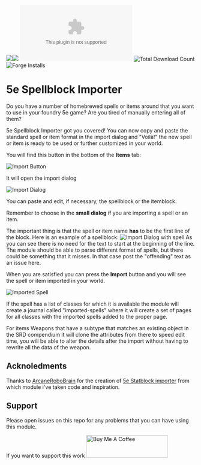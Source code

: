 ![](https://img.shields.io/badge/Foundry-v10-informational)![](https://img.shields.io/badge/Foundry-v13-informational)
![Latest Release Download Count](https://img.shields.io/github/downloads/gioppoluca/5e-spellblock-importer/latest/module.zip)
![Total Download Count](https://img.shields.io/github/downloads/gioppoluca/foundry-beams/total?color=d1b124&label=Total%20Download)
![Forge Installs](https://img.shields.io/badge/dynamic/json?label=Forge%20Installs&query=package.installs&suffix=%25&url=https%3A%2F%2Fforge-vtt.com%2Fapi%2Fbazaar%2Fpackage%2F5e-spellblock-importer&colorB=4aa94a)

# 5e Spellblock Importer

Do you have a number of homebrewed spells or items around that you want to use in your foundry 5e game?  Are you tired of manually entering all of them?

5e Spellblock Importer got you covered! You can now copy and paste the standard spell or item format in the import dialog and "Voilà!" the new spell or item is ready to be used or further customized in your world.

You will find this button in the bottom of the **Items** tab:

![Import Button](doc/item-button.png)

It will open the import dialog

![Import Dialog](doc/import-dialog.png)

You can paste and edit, if necessary, the spellblock or the itemblock.

Remember to choose in the **small dialog** if you are importing a spell or an item.

The important thing is that the spell or item name **has** to be the first line of the block.
Here is an example of a spellblock:
![Import Dialog with spell](doc/import-dialog-spell.png)
As you can see there is no need for the text to start at the beginning of the line.
The module should be able to parse different format of spells, but there could be something that it misses. In that case post the "offending" text as an issue here.

When you are satisfied you can press the **Import** button and you will see the spell or item imported in your world.

![Imported Spell](doc/imported-spell.png)

If the spell has a list of classes for which it is available the module will create a journal called "imported-spells" where it will create a set of pages for all classes with the imported spells added to the proper page.

For items Weapons that have a subtype that matches an existing object in the SRD compendium it will clone the attributes from there to speed edit time, you will be able to alter the details after the import without having to rewrite all the data of the weapon.

## Acknoledments
Thanks to [ArcaneRoboBrain](https://foundryvtt.com/community/arcanerobobrain) for the creation of [5e Statblock importer](https://foundryvtt.com/packages/5e-statblock-importer) from which module i've taken code and inspiration.

## Support
Please open issues on this repo for any problems that you can have using this module.

If you want to support this work 
<a href="https://www.buymeacoffee.com/lucagioppo" target="_blank"><img src="https://cdn.buymeacoffee.com/buttons/v2/default-yellow.png" alt="Buy Me A Coffee" style="height: 60px !important;width: 217px !important;" ></a>
